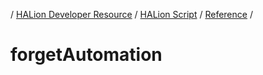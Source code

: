 / [HALion Developer Resource](../..//HALion-Developer-Resource.md) / [HALion Script](./HALion-Script.md) / [Reference](./Reference.md) /

# forgetAutomation
